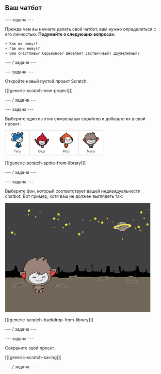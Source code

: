 ## Ваш чатбот

\--- задача \---

Прежде чем вы начнете делать свой чатбот, вам нужно определиться с его личностью. **Подумайте о следующих вопросах**:

    + Как их зовут?
    + Где они живут?
    + Они счастливы? Серьезное? Веселая? Застенчивый? Дружелюбный?
    

\--- / задача \---

\--- задача \---

Откройте новый пустой проект Scratch.

[[[generic-scratch-new-project]]]

\--- / задача \---

\--- задача \---

Выберите один из этих символьных спрайтов и добавьте их в свой проект:

![Выберите персонажа](images/chatbot-characters.png)

[[[generic-scratch-sprite-from-library]]]

\--- / задача \---

\--- задача \---

Выберите фон, который соответствует вашей индивидуальности chatbot. Вот пример, хотя ваш не должен выглядеть так:

![Выберите фон](images/chatbot-backdrop.png)

[[[generic-scratch-backdrop-from-library]]]

\--- / задача \---

\--- задача \---

Сохраните свой проект.

[[[generic-scratch-saving]]]

\--- / задача \---